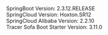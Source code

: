 SpringBoot Version: 2.3.12.RELEASE  
SpringCloud Version: Hoxton.SR12  
SpringCloud Alibaba Version: 2.2.10  
Tracer Sofa Boot Starter Version: 3.11.0  
